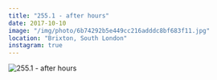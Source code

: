 ```yaml
---
title: "255.1 - after hours"
date: 2017-10-10
image: "/img/photo/6b74292b5e449cc216adddc8bf683f11.jpg"
location: "Brixton, South London"
instagram: true
---
```


![255.1 - after hours](/img/photo/6b74292b5e449cc216adddc8bf683f11.jpg)
